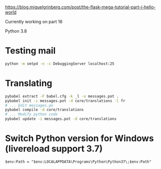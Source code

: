 https://blog.miguelgrinberg.com/post/the-flask-mega-tutorial-part-i-hello-world

Currently working on part 16

Python 3.8

# Testing mail

```sh
python -m smtpd -n -c DebuggingServer localhost:25
```

# Translating

```sh
pybabel extract -F babel.cfg -k _l -o messages.pot .
pybabel init -i messages.pot -d core/translations -l fr
# ... Edit messages.po
pybabel compile -d core/translations
# ... Modify python code
pybabel update -i messages.pot -d core/translations
```

# Switch Python version for Windows (livereload support 3.7)

```ps
$env:Path = "$env:LOCALAPPDATA\Programs\Python\Python37\;$env:Path"
```